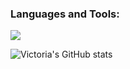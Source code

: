 
<h3 align="left">Languages and Tools:</h3>
<img src="https://skillicons.dev/icons?i=cpp,cs,html,css,bootstrap,js,dotnet,figma,git,github,java,mysql,supabase,netlify,react,postman,unity" />

![Victoria's GitHub stats](https://github-readme-stats.vercel.app/api?username=victoriababala&show_icons=true&theme=dracula)
